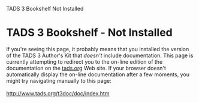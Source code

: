 TADS 3 Bookshelf Not Installed

# TADS 3 Bookshelf - Not Installed

If you\'re seeing this page, it probably means that you installed the
version of the TADS 3 Author\'s Kit that *doesn\'t* include
documentation. This page is currently attempting to redirect you to the
on-line edition of the documentation on the
[tads.org](http://www.tads.org) Web site. If your browser doesn\'t
automatically display the on-line documentation after a few moments, you
might try navigating manually to this page:\
\
<http://www.tads.org/t3doc/doc/index.htm>
